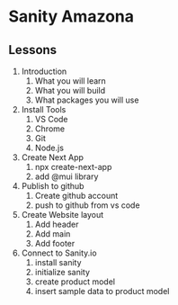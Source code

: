 # Sanity Amazona

## Lessons

1. Introduction
    1. What you will learn
    2. What you will build
    3. What packages you will use
2. Install Tools
    1. VS Code
    2. Chrome
    3. Git
    4. Node.js
3. Create Next App
    1. npx create-next-app
    2. add @mui library
4. Publish to github
    1. Create github account
    2. push to github from vs code
5. Create Website layout
    1. Add header
    2. Add main
    3. Add footer
6. Connect to Sanity.io
    1. install sanity
    2. initialize sanity
    3. create product model
    4. insert sample data to product model
